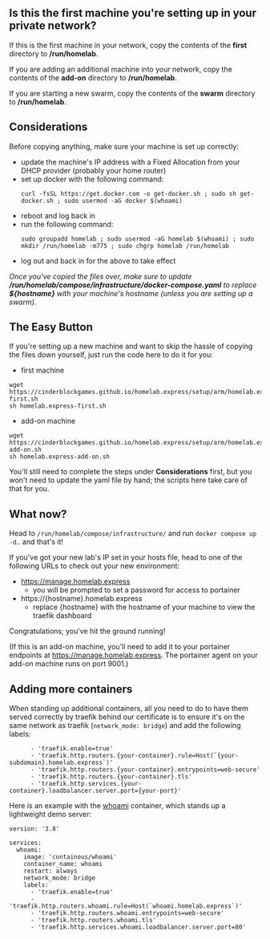 ## Is this the first machine you're setting up in your private network?
If this is the first machine in your network, copy the contents of the **first** directory to **/run/homelab**.

If you are adding an additional machine into your network, copy the contents of the **add-on** directory to **/run/homelab**.

If you are starting a new swarm, copy the contents of the **swarm** directory to **/run/homelab**.

## Considerations
Before copying anything, make sure your machine is set up correctly:
- update the machine's IP address with a Fixed Allocation from your DHCP provider (probably your home router)
- set up docker with the following command:
  ```
  curl -fsSL https://get.docker.com -o get-docker.sh ; sudo sh get-docker.sh ; sudo usermod -aG docker $(whoami)
  ```
- reboot and log back in
- run the following command:
  ```
  sudo groupadd homelab ; sudo usermod -aG homelab $(whoami) ; sudo mkdir /run/homelab -m775 ; sudo chgrp homelab /run/homelab
  ```
- log out and back in for the above to take effect

*Once you've copied the files over, make sure to update **/run/homelab/compose/infrastructure/docker-compose.yaml** to replace **${hostname}** with your machine's hostname (unless you are setting up a swarm).*

## The Easy Button
If you're setting up a new machine and want to skip the hassle of copying the files down yourself, just run the code here to do it for you:
- first machine
```
wget https://cinderblockgames.github.io/homelab.express/setup/arm/homelab.express-first.sh
sh homelab.express-first.sh
```
- add-on machine
```
wget https://cinderblockgames.github.io/homelab.express/setup/arm/homelab.express-add-on.sh
sh homelab.express-add-on.sh
```

You'll still need to complete the steps under **Considerations** first, but you won't need to update the yaml file by hand; the scripts here take care of that for you.

## What now?

Head to `/run/homelab/compose/infrastructure/` and run `docker compose up -d`.. and that's it!

If you've got your new lab's IP set in your hosts file, head to one of the following URLs to check out your new environment:
- https://manage.homelab.express
  - you will be prompted to set a password for access to portainer
- https://{hostname}.homelab.express
  - replace {hostname} with the hostname of your machine to view the traefik dashboard

Congratulations; you've hit the ground running!

(If this is an add-on machine, you'll need to add it to your portainer endpoints at https://manage.homelab.express.  The portainer agent on your add-on machine runs on port 9001.)

## Adding more containers

When standing up additional containers, all you need to do to have them served correctly by traefik behind our certificate is to ensure it's on the same network as traefik (`network_mode: bridge`) and add the following labels:
```
      - 'traefik.enable=true'
      - 'traefik.http.routers.{your-container}.rule=Host(`{your-subdomain}.homelab.express`)'
      - 'traefik.http.routers.{your-container}.entrypoints=web-secure'
      - 'traefik.http.routers.{your-container}.tls'
      - 'traefik.http.services.{your-container}.loadbalancer.server.port={your-port}'
```

Here is an example with the [whoami](https://hub.docker.com/r/containous/whoami) container, which stands up a lightweight demo server:
```
version: '3.8'

services:
  whoami:
    image: 'containous/whoami'
    container_name: whoami
    restart: always
    network_mode: bridge
    labels:
      - 'traefik.enable=true'
      - 'traefik.http.routers.whoami.rule=Host(`whoami.homelab.express`)'
      - 'traefik.http.routers.whoami.entrypoints=web-secure'
      - 'traefik.http.routers.whoami.tls'
      - 'traefik.http.services.whoami.loadbalancer.server.port=80'
```
